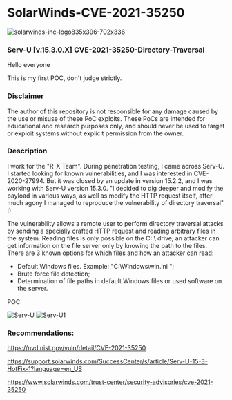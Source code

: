 
# SolarWinds-CVE-2021-35250
![solarwinds-inc-logo835x396-702x336](https://user-images.githubusercontent.com/37665001/231947256-789b2a70-cba1-45d1-85db-27e07efe68c8.jpg)
### Serv-U [v.15.3.0.X] CVE-2021-35250-Directory-Traversal 
Hello everyone

This is my first POC, don't judge strictly.

### **Disclaimer**
The author of this repository is not responsible for any damage caused by the use or misuse of these PoC exploits. These PoCs are intended for educational and research purposes only, and should never be used to target or exploit systems without explicit permission from the owner.

### Description
I work for the "R-X Team". During penetration testing, I came across Serv-U. I started looking for known vulnerabilities, and I was interested in CVE-2020-27994. But it was closed by an update in version 15.2.2, and I was working with Serv-U version 15.3.0. "I decided to dig deeper and modify the payload in various ways, as well as modify the HTTP request itself, after much agony I managed to reproduce the vulnerability of directory traversal" :)

 The vulnerability allows a remote user to perform directory traversal attacks by sending a specially crafted HTTP request and reading arbitrary files in the system.
Reading files is only possible on the C:
\ drive, an attacker can get information on the file server only by knowing the path to the files. There are 3 known options for which files and how an attacker can read:
- Default Windows files. Example: "C:\Windows\win.ini ";
- Brute force file detection;
- Determination of file paths in default Windows files or used software on the server.

POC:


![Serv-U](https://user-images.githubusercontent.com/37665001/231661246-19fdf7a2-326c-4226-af72-f82af36bbbf4.png)
![Serv-U1](https://user-images.githubusercontent.com/37665001/231953431-95dd3276-6c77-4b2f-9ebe-d63bfedad37f.png)

### **Recommendations:**
https://nvd.nist.gov/vuln/detail/CVE-2021-35250

https://support.solarwinds.com/SuccessCenter/s/article/Serv-U-15-3-HotFix-1?language=en_US

https://www.solarwinds.com/trust-center/security-advisories/cve-2021-35250




